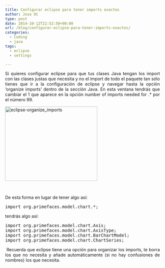 ```yaml
---
title: Configurar eclipse para tener imports exactos
author: Jose OC
type: post
date: 2014-10-12T22:52:50+00:00
url: /blog/configurar-eclipse-para-tener-imports-exactos/
categories:
  - Coding
  - java
tags:
  - eclipse
  - settings

---
```

<p style="text-align: justify">
  Si quieres configurar eclipse para que tus clases Java tengan los import con las clases justas que necesita y no el import de todo el paquete tan sólo tienes que ir a la configuración de eclipse y navegar hasta la opción &#8216;organize imports&#8217; dentro de la sección Java. En esta ventana tendrás que cambiar el 1 que aparece en la opción <span class="lang:default highlight:0 decode:true  crayon-inline">number of imports needed for .*</span> por el número 99.
</p>

[<img class="aligncenter size-medium wp-image-131" src="http://www.joseoc.es/wp-content/uploads/2014/10/eclipse-organize_imports-300x242.png" alt="eclipse-organize_imports" width="300" height="242" srcset="https://www.joseoc.es/wp-content/uploads/2014/10/eclipse-organize_imports-300x242.png 300w, https://www.joseoc.es/wp-content/uploads/2014/10/eclipse-organize_imports.png 765w" sizes="(max-width: 300px) 100vw, 300px" />][1]

&nbsp;

De esta forma en lugar de tener algo así:

<div id="crayon-543b03ef36e81088202394-11" class="crayon-line">
  <pre class="lang:java decode:true">import org.primefaces.model.chart.*;</pre>
</div>

tendrás algo así:

<pre class="lang:java decode:true ">import org.primefaces.model.chart.Axis;
import org.primefaces.model.chart.AxisType;
import org.primefaces.model.chart.BarChartModel;
import org.primefaces.model.chart.ChartSeries;</pre>

<p style="text-align: justify">
   Recuerda que eclipse tiene una opción para organizar los imports, te borra los que no necesita y añade automáticamente (si no hay confusiones de nombres) los que necesita.
</p>

&nbsp;

 [1]: http://www.joseoc.es/wp-content/uploads/2014/10/eclipse-organize_imports.png